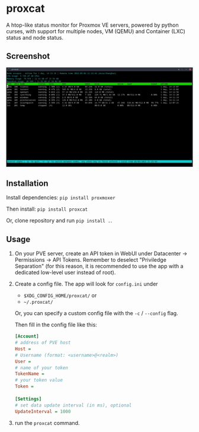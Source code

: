 # proxcat
A htop-like status monitor for Proxmox VE servers, powered by python curses, with support for multiple nodes, VM (QEMU) and Container (LXC) status and node status.

## Screenshot
![connected to my own PVE server](screenshot.jpg)
## Installation
Install dependencies: `pip install proxmoxer`

Then install: `pip install proxcat`

Or, clone repository and run `pip install .`. 

## Usage
1. On your PVE server, create an API token in WebUI under Datacenter -> Permissions -> API Tokens. Remember to deselect "Priviledge Separation" (for this reason, it is recommended to use the app with a dedicated low-level user instead of root).
2. Create a config file. The app will look for `config.ini` under
    - `$XDG_CONFIG_HOME/proxcat/` or
    - `~/.proxcat/`

    Or, you can specify a custom config file with the `-c` / `--config` flag.

    Then fill in the config file like this:
   ```ini
   [Account]
   # address of PVE host
   Host = 
   # Username (format: <username>@<realm>)
   User = 
   # name of your token
   TokenName = 
   # your token value
   Token = 

   [Settings]
   # set data update interval (in ms), optional
   UpdateInterval = 1000
   ```
3. run the `proxcat` command.

